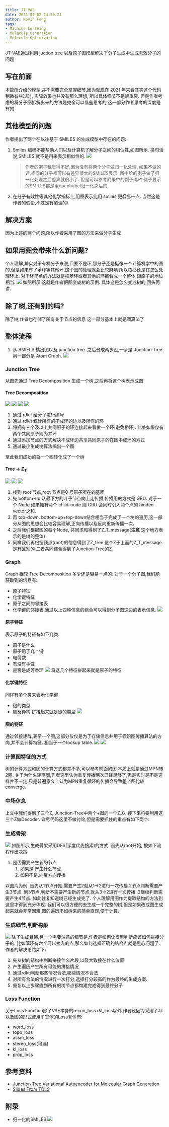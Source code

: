 ```yaml
---
title: JT-VAE
date: 2021-06-02 14:50:21
author: Kevin Feng
tags:
- Machine Learning
- Molecule Generation
- Molecule Optimization
---
```

JT-VAE通过利用 juction tree 以及原子图模型解决了分子生成中生成无效分子的问题
<!--more-->
## 写在前面
本篇所介绍的模型,并不需要完全掌握细节,因为就现在 2021 年来看其实这个代码稍微有些过时, 实际效果也并没有那么理想, 所以具体细节不是很重要. 但是作者考虑的将分子图拆解出来的方法是完全可以借鉴思考的,这一部分作者思考的深度是有的.
## 其他模型的问题
作者提出了两个在以往基于 SMILES 的生成模型中存在的问题:
1. Smiles 编码不能帮助人们以及计算机了解分子之间的相似性,如图所示. 换句话说,SMILES 就不是用来表示相似性的.
    ![](JT-VAE-issue-1.png)
    > 作者的例子我觉得不好,因为没有将两个分子做归一化处理, 如果不做的话,相同的分子都可以有差异很大的SMILES表示. 图中给的例子做了归一化处理之后差异就很小了. 但是可以参考附录中的例子,那个例子显示的SMILES都是用openbabel归一化之后的.
2. 在分子有效性等其他化学指标上,用图表示比用 smiles 更容易一点. 当然这是作者的假设,不过是有道理的\
   
## 解决方案
因为上述的两个问题,所以作者采用了图的方法来做分子生成

## 如果用图会带来什么新问题?
个人理解,其实对于有机分子来说,只要不是环,那分子还是挺像一个计算机学中的图的,但是如果有了苯环等其他环,这个图的处理就会比较麻烦.所以核心还是在怎么处理环上.
对于环简单的办法就是把苯环或者其他的环都看成一个整体,跟原子的地位相当.
![](graph2tree-1.png)
如图所示,这就是作者把图变成树的示例.
具体这是怎么变成树的,回头再讲.

## 除了树,还有别的吗?
除了树,作者也存储了所有关于节点的信息
这一部分基本上就是图算法了

## 整体流程
1. 从 SMIELS 搞出图以及 junction tree. 之后分成两步走,一步是 Junction Tree 另一部分是 Atom Graph.
![](Encoder-Structure.png)

### Junction Tree
从图先通过 Tree Decomposition 生成一个树,之后再将这个树表示成图

#### Tree Decomposition 
![](Tree-decomp.png)
![](remove-bridge-ring.png)
![](remove-ring.png)
![](mst.png)
1. 通过 rdkit 给分子进行编号 
2. 通过 rdkit 统计所有的不成环的边以及所有的环
3. 将拥有三个及以上共同原子的环连接起来看做一个环(避免桥环). 此处如果仅有两个共同原子则为并环
4. 通过添加节点的方式解决不成环边共享共同原子的在图中成环的方式
5. 通过最小生成树算法搞出一个图
   
至此我们成功的将一个图转化成了一个树

#### Tree -> $Z_T$
![](build-vocab.png)
![](gru.png)
![](node-agg.png)
1. 找到 root 节点,root 节点是0 号原子所在的基团
2. 先 bottom-up 从最下方的叶子节点向上走传播,传播用的方式是 GRU. 对于一个 Node 如果拥有两个 child-node 则 GRU 会同时引入两个点的 hidden vector之和.
3. 再 top-down. bottom-up+top-down结合相当于完成了一个树的遍历,这一部分从图的思想会比较容易理解,正向传播以及反向重新传播一次.
4. 之后我们根据图的每个Node, 共同求和得到了Z_T_message(__注意__ 这个地方表示的是树的整体)
5. 同样我们再根据顶点(root)的信息得到了Z_tree 这个Z于上面的Z_T_message是有区别的.二者共同结合得到了Junction-Tree的Z.
   
### Graph
Graph 相较 Tree Decomposition 多少还是容易一点的.
对于一个分子图,我们能获取到的信息有:
- 原子特征
- 化学键特征
- 原子之间的邻接表
- 化学键的邻接表
通过以上四种信息的组合可以得到分子图这边的表示信息.
![](graph.png)

#### 原子特征
表示原子的特征有如下几类:
- 原子是什么
- 原子用了几个键
- 电荷数
- 有没有手性
- 是否是成芳香环
![](af.png)
将这几个特征拼起来就是原子的特征

#### 化学键特征
同样有多个类来表示化学键
- 键的类型
- 顺反异构
拼接起来就是键的类型
![](bf.png)

#### 图的特征
通过邻接矩阵,表示一个图,这部分仅仅是为了存储信息并用于标识图传播算法的方向,并不会计算特征. 相当于一个lookup table.
![](ag.png)
![](bg.png)

### 计算图特征的方式
树的计算方式和图的计算方式都差不多,可以参考前面的图.本质上就是通过MPN转2圈.
关于为什么转两圈,作者这里认为重复传播两次已经足够了,但是实时是不是这样并不一定.只是普遍意义上认为MPN重复循环的传播会导致整个图比较converge.

### 中场休息
上文中我们得到了三个Z, Junction-Tree中两个+图的一个Z_G. 接下来将要利用这三个Z做Decoder.
详尽代码这里不做讨论,但是需要抓住的重点有如下两个:

### 生成骨架
![](td.png)
如图所示,生成骨架采用DFS(深度优先搜索)的方式. 首先从root开始, 按如下流程作出决策
1. 是否需要产生新的节点
   1. 如果是,产生什么节点.
   2. 如果不是,向反方向传播
   
以图片为例:
首先从1节点开始,需要产生2就从1->2进行一次传播.2节点判断需要产生3节点. 到3节点,判断不需要产生新的节点,就从3->2进行一次传播. 2继续判断需要产生4节点. 如此往复知道树已经生成完了.
个人理解用图作为提取结构的方法到这里才得到充分体现. 我们可以很方便的去生成一个完整的树,但是如果改成图生成起来就会非常困难.图的遍历不如树来的简单直观,便于计算.

### 生成细节,判断构象
![](score.png)
除了生成骨架,另一个需要注意的细节是,作者是如何让模型判断应该如何拼接分子的. 比如苯环有六个可以接入的点,那么如何选择正确的结合点就是黑心问题了.
作者的解决思路如下:
1. 先从树的结构中判断拼接什么片段,以及大致接在什么位置
2. 产生遍历产生所有可能的拼接情况
3. 通过rdkti判断那些情况合法,哪些情况不合法
4. 对所有合法的情况进行一次打分,选择打分较高的作为最终的生成方案. 
5. 重复以上步骤直到所有的树节点都构建完成得到最终分子
   
### Loss Function
关于Loss Function除了VAE本身的recon_loss+kl_loss以外,作者还因为采用了JT以及图的形式使用了其他的Loss具体有:
- word_loss
- topo_loss
- assm_loss
- stereo_loss(可选)
- kl_loss
- prop_loss

## 参考资料
- [Junction Tree Variational Autoencoder for Molecular Graph Generation](https://arxiv.org/abs/1802.04364)
- [Slides From TDLS](https://github.com/treeforever/tdls.github.io/blob/master/slides/20180924_RouzbehAfrasiabi.pdf) 

## 附录
- 归一化的SMILES
![](JT-VAE-issue-2.jpg)